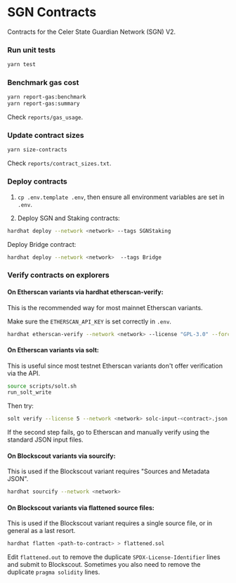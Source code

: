 # SGN Contracts

Contracts for the Celer State Guardian Network (SGN) V2.

### Run unit tests

```sh
yarn test
```

### Benchmark gas cost

```sh
yarn report-gas:benchmark
yarn report-gas:summary
```

Check `reports/gas_usage`.

### Update contract sizes

```sh
yarn size-contracts
```

Check `reports/contract_sizes.txt`.

### Deploy contracts

1. `cp .env.template .env`, then ensure all environment variables are set in `.env`.

2. Deploy SGN and Staking contracts:

```sh
hardhat deploy --network <network> --tags SGNStaking
```

Deploy Bridge contract:

```sh
hardhat deploy --network <network>  --tags Bridge
```

### Verify contracts on explorers

#### On Etherscan variants via hardhat etherscan-verify:

This is the recommended way for most mainnet Etherscan variants.

Make sure the `ETHERSCAN_API_KEY` is set correctly in `.env`.

```sh
hardhat etherscan-verify --network <network> --license "GPL-3.0" --force-license
```

#### On Etherscan variants via solt:

This is useful since most testnet Etherscan variants don't offer verification via the API.

```sh
source scripts/solt.sh
run_solt_write
```

Then try:

```sh
solt verify --license 5 --network <network> solc-input-<contract>.json <deployed address> <contract name>
```

If the second step fails, go to Etherscan and manually verify using the standard JSON input files.

#### On Blockscout variants via sourcify:

This is used if the Blockscout variant requires "Sources and Metadata JSON".

```sh
hardhat sourcify --network <network>
```

#### On Blockscout variants via flattened source files:

This is used if the Blockscout variant requires a single source file, or in general as a last resort.

```sh
hardhat flatten <path-to-contract> > flattened.sol
```

Edit `flattened.out` to remove the duplicate `SPDX-License-Identifier` lines and submit to Blockscout. Sometimes you also need to remove the duplicate `pragma solidity` lines.
